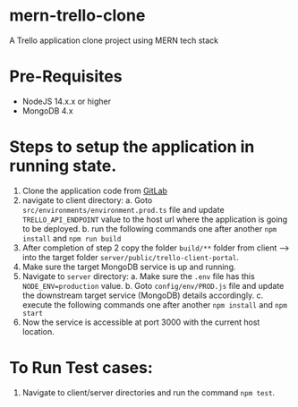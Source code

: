 # mern-trello-clone
A Trello application clone project using MERN tech stack

# Pre-Requisites
- NodeJS 14.x.x or higher
- MongoDB 4.x

# Steps to setup the application in running state.
1. Clone the application code from [GitLab](https://github.com/asrinivas61/mern-trello-clone.git)
2. navigate to client directory:
    a. Goto `src/environments/environment.prod.ts` file and update `TRELLO_API_ENDPOINT` value to the host url where the application is going to be deployed.
    b. run the following commands one after another
        ```npm install``` and ```npm run build```
3. After completion of step 2 copy the folder `build/**` folder from client --> into the target folder `server/public/trello-client-portal`.
4. Make sure the target MongoDB service is up and running.
5. Navigate to `server` directory:
    a. Make sure the `.env` file has this `NODE_ENV=production` value.
    b. Goto `config/env/PROD.js` file and update the downstream target service (MongoDB) details accordingly.
    c. execute the following commands one after another
        ```npm install``` and ```npm start```
6. Now the service is accessible at port 3000 with the current host location.

# To Run Test cases:
1. Navigate to client/server directories and run the command ``npm test``.